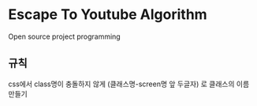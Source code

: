 # Escape To Youtube Algorithm
Open source project programming

## 규칙
css에서 class명이 충돌하지 않게 (클래스명-screen명 앞 두글자) 로 클래스의 이름 만들기